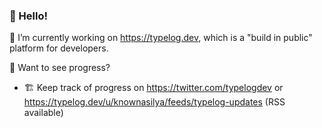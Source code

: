 ### 👋 Hello!


🔭 I’m currently working on https://typelog.dev, which is a "build in public" platform for developers.

🚧 Want to see progress?
- 🏗️ Keep track of progress on https://twitter.com/typelogdev or https://typelog.dev/u/knownasilya/feeds/typelog-updates (RSS available)
